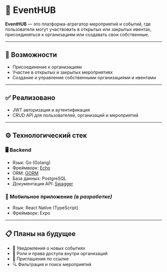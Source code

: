 # 📅 EventHUB

**EventHUB** — это платформа-агрегатор мероприятий и событий, где пользователи могут участвовать в открытых или закрытых ивентах, присоединяться к организациям или создавать свои собственные.

---

## 🧠 Возможности 

- Присоединение к организациям  
- Участие в открытых и закрытых мероприятиях  
- Создание и управление собственными организациями и ивентами  

---

## ✅ Реализовано

- JWT авторизация и аутентификация  
- CRUD API для пользователей, организаций и мероприятий  

---

## ⚙️ Технологический стек 

### 🖥 Backend

- Язык: Go (Golang)  
- Фреймворк: [Echo](https://echo.labstack.com/)  
- ORM: [GORM](https://gorm.io/)  
- База данных: PostgreSQL  
- Документация API: [Swagger](https://app.swaggerhub.com/apis/ExeSakreda/EventHub/1.0.0)  

### 📱 Мобильное приложение *(в разработке)*

- Язык: React Native (TypeScript)  
- Фреймворк: Expo  

---

## 📋 Планы на будущее

- 🔔 Уведомления о новых событиях  
- 👤 Роли и права доступа внутри организаций  
- 🔗 Приглашения по ссылке  
- 🔍 Фильтрация и поиск мероприятий  
